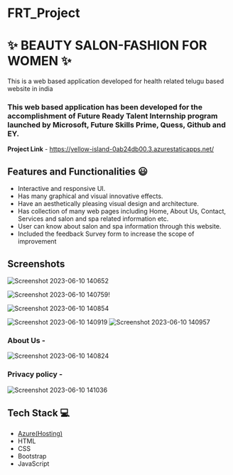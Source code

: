 # FRT_Project
# ✨ BEAUTY SALON-FASHION FOR WOMEN  ✨

This is a web based application developed for health related telugu based website in india

### This web based application has been developed for the accomplishment of Future Ready Talent Internship program launched by Microsoft, Future Skills Prime, Quess, Github and EY.


**Project Link** - https://yellow-island-0ab24db00.3.azurestaticapps.net/


## Features and Functionalities 😃

- Interactive and responsive UI.
- Has many graphical and visual innovative effects.
- Have an aesthetically pleasing visual design and architecture.
- Has collection of many web pages including Home, About Us, Contact, Services and salon and spa related information etc.
- User can know about salon and spa information through this website.
- Included the feedback Survey form to increase the scope of improvement 

## Screenshots



![Screenshot 2023-06-10 140652](https://github.com/thanmai9204/FRT_Project/assets/112385197/2771e3c9-efc6-4138-b13b-16a3e9b413a8)


   
![Screenshot 2023-06-10 140759](https://github.com/thanmai9204/FRT_Project/assets/112385197/910d9c7c-396a-4f23-bd1e-11f4583fdd3e)!

![Screenshot 2023-06-10 140854](https://github.com/thanmai9204/FRT_Project/assets/112385197/af5b9d90-6936-4ba4-a503-79de069043a3)


![Screenshot 2023-06-10 140919](https://github.com/thanmai9204/FRT_Project/assets/112385197/cee99cc8-9bec-4783-b465-4b50615827ec)
![Screenshot 2023-06-10 140957](https://github.com/thanmai9204/FRT_Project/assets/112385197/86e6bbbb-e5e0-4948-8969-f576f19f4953)

### About Us -



![Screenshot 2023-06-10 140824](https://github.com/thanmai9204/FRT_Project/assets/112385197/efc83d0f-6851-4397-8301-9df99ac560bb)


### Privacy policy -


![Screenshot 2023-06-10 141036](https://github.com/thanmai9204/FRT_Project/assets/112385197/267dc6ec-e548-431a-981d-34deb6b173f5)



## Tech Stack 💻

- [Azure(Hosting)](https://azure.microsoft.com/en-in/features/azure-portal/)
- HTML
- CSS
- Bootstrap
- JavaScript
